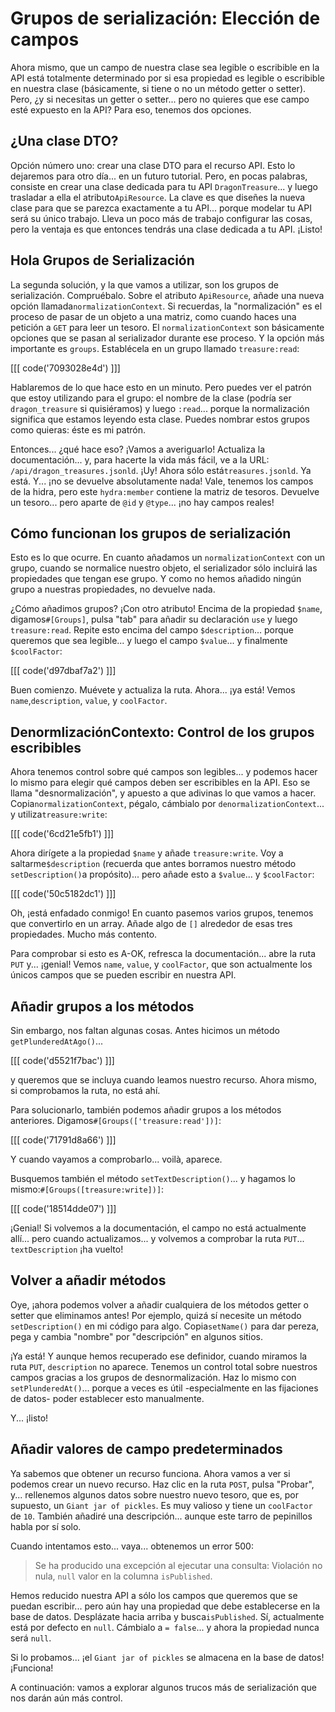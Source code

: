 # Grupos de serialización: Elección de campos

Ahora mismo, que un campo de nuestra clase sea legible o escribible en la API está totalmente determinado por si esa propiedad es legible o escribible en nuestra clase (básicamente, si tiene o no un método getter o setter). Pero, ¿y si necesitas un getter o setter... pero no quieres que ese campo esté expuesto en la API? Para eso, tenemos dos opciones.

## ¿Una clase DTO?

Opción número uno: crear una clase DTO para el recurso API. Esto lo dejaremos para otro día... en un futuro tutorial. Pero, en pocas palabras, consiste en crear una clase dedicada para tu API `DragonTreasure`... y luego trasladar a ella el atributo`ApiResource`. La clave es que diseñes la nueva clase para que se parezca exactamente a tu API... porque modelar tu API será su único trabajo. Lleva un poco más de trabajo configurar las cosas, pero la ventaja es que entonces tendrás una clase dedicada a tu API. ¡Listo!

## Hola Grupos de Serialización

La segunda solución, y la que vamos a utilizar, son los grupos de serialización. Compruébalo. Sobre el atributo `ApiResource`, añade una nueva opción llamada`normalizationContext`. Si recuerdas, la "normalización" es el proceso de pasar de un objeto a una matriz, como cuando haces una petición a `GET` para leer un tesoro. El `normalizationContext` son básicamente opciones que se pasan al serializador durante ese proceso. Y la opción más importante es `groups`. Establécela en un grupo llamado `treasure:read`:

[[[ code('7093028e4d') ]]]

Hablaremos de lo que hace esto en un minuto. Pero puedes ver el patrón que estoy utilizando para el grupo: el nombre de la clase (podría ser `dragon_treasure` si quisiéramos) y luego `:read`... porque la normalización significa que estamos leyendo esta clase. Puedes nombrar estos grupos como quieras: éste es mi patrón.

Entonces... ¿qué hace eso? ¡Vamos a averiguarlo! Actualiza la documentación... y, para hacerte la vida más fácil, ve a la URL: `/api/dragon_treasures.jsonld`. ¡Uy! Ahora sólo está`treasures.jsonld`. Ya está. Y... ¡no se devuelve absolutamente nada! Vale, tenemos los campos de la hidra, pero este `hydra:member` contiene la matriz de tesoros. Devuelve un tesoro... pero aparte de `@id` y `@type`... ¡no hay campos reales!

## Cómo funcionan los grupos de serialización

Esto es lo que ocurre. En cuanto añadamos un `normalizationContext` con un grupo, cuando se normalice nuestro objeto, el serializador sólo incluirá las propiedades que tengan ese grupo. Y como no hemos añadido ningún grupo a nuestras propiedades, no devuelve nada.

¿Cómo añadimos grupos? ¡Con otro atributo! Encima de la propiedad `$name`, digamos`#[Groups]`, pulsa "tab" para añadir su declaración `use` y luego `treasure:read`. Repite esto encima del campo `$description`... porque queremos que sea legible... y luego el campo `$value`... y finalmente `$coolFactor`:

[[[ code('d97dbaf7a2') ]]]

Buen comienzo. Muévete y actualiza la ruta. Ahora... ¡ya está! Vemos `name`,`description`, `value`, y `coolFactor`.

## DenormlizaciónContexto: Control de los grupos escribibles

Ahora tenemos control sobre qué campos son legibles... y podemos hacer lo mismo para elegir qué campos deben ser escribibles en la API. Eso se llama "desnormalización", y apuesto a que adivinas lo que vamos a hacer. Copia`normalizationContext`, pégalo, cámbialo por `denormalizationContext`... y utiliza`treasure:write`:

[[[ code('6cd21e5fb1') ]]]

Ahora dirígete a la propiedad `$name` y añade `treasure:write`. Voy a saltarme`$description` (recuerda que antes borramos nuestro método `setDescription()`a propósito)... pero añade esto a `$value`... y `$coolFactor`:

[[[ code('50c5182dc1') ]]]

Oh, ¡está enfadado conmigo! En cuanto pasemos varios grupos, tenemos que convertirlo en un array. Añade algo de `[]` alrededor de esas tres propiedades. Mucho más contento.

Para comprobar si esto es A-OK, refresca la documentación... abre la ruta `PUT` y... ¡genial! Vemos `name`, `value`, y `coolFactor`, que son actualmente los únicos campos que se pueden escribir en nuestra API.

## Añadir grupos a los métodos

Sin embargo, nos faltan algunas cosas. Antes hicimos un método `getPlunderedAtAgo()`... 

[[[ code('d5521f7bac') ]]]

y queremos que se incluya cuando leamos nuestro recurso. Ahora mismo, si comprobamos la ruta, no está ahí.

Para solucionarlo, también podemos añadir grupos a los métodos anteriores. Digamos`#[Groups(['treasure:read'])]`:

[[[ code('71791d8a66') ]]]

Y cuando vayamos a comprobarlo... voilà, aparece.

Busquemos también el método `setTextDescription()`... y hagamos lo mismo:`#[Groups([treasure:write])]`:

[[[ code('18514dde07') ]]]

¡Genial! Si volvemos a la documentación, el campo no está actualmente allí... pero cuando actualizamos... y volvemos a comprobar la ruta `PUT`... `textDescription`
¡ha vuelto!

## Volver a añadir métodos

Oye, ¡ahora podemos volver a añadir cualquiera de los métodos getter o setter que eliminamos antes! Por ejemplo, quizá sí necesite un método `setDescription()` en mi código para algo. Copia`setName()` para dar pereza, pega y cambia "nombre" por "descripción" en algunos sitios.

¡Ya está! Y aunque hemos recuperado ese definidor, cuando miramos la ruta `PUT`, `description` no aparece. Tenemos un control total sobre nuestros campos gracias a los grupos de desnormalización. Haz lo mismo con `setPlunderedAt()`... porque a veces es útil -especialmente en las fijaciones de datos- poder establecer esto manualmente.

Y... ¡listo!

## Añadir valores de campo predeterminados

Ya sabemos que obtener un recurso funciona. Ahora vamos a ver si podemos crear un nuevo recurso. Haz clic en la ruta `POST`, pulsa "Probar", y... rellenemos algunos datos sobre nuestro nuevo tesoro, que es, por supuesto, un `Giant jar of pickles`. Es muy valioso y tiene un `coolFactor` de `10`. También añadiré una descripción... aunque este tarro de pepinillos habla por sí solo.

Cuando intentamos esto... vaya... obtenemos un error 500:

> Se ha producido una excepción al ejecutar una consulta: Violación no nula, `null`
> valor en la columna `isPublished`.

Hemos reducido nuestra API a sólo los campos que queremos que se puedan escribir... pero aún hay una propiedad que debe establecerse en la base de datos. Desplázate hacia arriba y busca`isPublished`. Sí, actualmente está por defecto en `null`. Cámbialo a `= false`... y ahora la propiedad nunca será `null`.

Si lo probamos... ¡el `Giant jar of pickles` se almacena en la base de datos! ¡Funciona!

A continuación: vamos a explorar algunos trucos más de serialización que nos darán aún más control.
